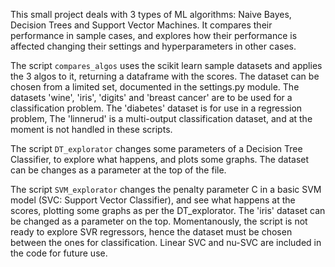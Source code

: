 This small project deals with 3 types of ML algorithms: 
Naive Bayes, Decision Trees and Support Vector Machines. 
It compares their performance in sample cases, and explores how their
performance is affected changing their settings and hyperparameters in other cases.

The script ```compares_algos``` uses the scikit learn sample datasets and
applies the 3 algos to it, returning a dataframe with the scores. The dataset can be chosen from 
a limited set, documented in the settings.py module.
The datasets 'wine', 'iris', 'digits' and 'breast cancer' are to be used for a classification problem.
The 'diabetes' dataset is for use in a regression problem,
The 'linnerud' is a multi-output classification dataset, and at the moment is not handled in these scripts.

The script ```DT_explorator``` changes some parameters of a Decision Tree Classifier, to explore 
what happens, and plots some graphs. The dataset can be changes as a parameter at the top of the file.

The script ```SVM_explorator``` changes the penalty parameter C in a basic SVM model (SVC: Support Vector Classifier), 
and see what happens at the scores, plotting some graphs as per the DT_explorator. 
The 'iris' dataset can be changed as a parameter on the top.
Momentanously, the script is not ready to explore SVR regressors, hence the dataset must be chosen between the ones
for classification. 
Linear SVC and nu-SVC are included in the code for future use.
